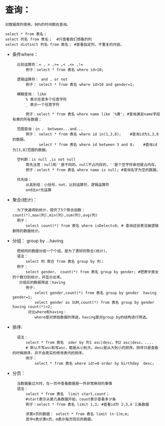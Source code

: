 # 查询：
    对数据库的使用，90%的时间都在查询。

    select * from 表名；  
    select 列名 from 表名；  #只查看我们想看的列
    select distinct 列名 from 表名； #查看指定列，不重复的内容。
    
* 条件where：  

        比较运算符：= , > ,>= ,< ,<= ,!=
            例子：select * from 表名 where id>10;
            
        逻辑运算符： and , or not 
            例子： select * from 表名 where id>10 and gender=1;
            
        模糊查询： like
            % 表示任意多个任意字符  
            _ 表示一个任意字符
            
            例子：select * from 表名 where name like '%黄'; #查询满足name字段有黄的所有数据；
        
        范围查询：in ， between...and...
            例子： select * from 表名 where id in(1,3,8);    #查询id为1,3,8的数据。
                  select * from 表名 where id between 3 and 8;    #查询id为[3,8]范围的数据。
        
        空判断：is null ,is not null 
            首先注意：null和''是不同的。null不占内存的，''是个空字符串但是占内存。
            例子：select * from 表名 where name is null; #查询名字为空的数据。
            
        优先级：
            从高到低：小括号，not，比较运算符，逻辑运算符
            and比or先运算
            
* 聚合(统计)：

        为了快速得到统计，提供了5个聚合函数： count(*),max(列),min(列),sum(列),avg(列)
        例子：
            select count(*) from 表名 where isDelect=0; # 查询这张表没被逻辑删除的数据统计。
            
* 分组： group by ...having

        把相同的数据分成一个个组，是为了更好的聚合(统计)。
        语法：
            select 列 聚合 from 表名 group by 列；
        例子：
            select gender， count(*) from 表名 group by gender; #把表中男女的个数分别统计，并显示出来。
         分组后的数据筛选：having
            例子:
                select gender,count(*) from 表名 group by gender  having gender=1; 
                select gender as SUM,count(*) from 表名 group by gender having count(*)>2;
             对比where和having：
                where是对原始数据的筛选，having是对group by的结构进行筛选。             
            
* 排序:

        语法：
            select * from 表名  oder by 列1 asc|desc，列2 asc|desc，....
            # 默认不写asc和写asc，都是从小到大。desc是从大到小的排序。排序只是查看的时候排序，并不会真实的修改表内的排序。
            例子：
                select * from 表名 where id!=0 order by birthday  desc;
                
* 分页：

        当数据量过大时，在一页中查看数据是一件非常麻烦的事情
        语法：
            select * from 表名  limit start,count；
            #start表示从第几条数据开始，count表示查看多少条  
            例子：select * from 表名 limit 1,3; #查看id为 2,3,4 三条数据
            
            求第n页的数据： select * from 表名 limit (n-1)m,m;
            其中n表示第n页，m表示每页现实的数据。
            

            
            
            
            
            
            
            
            
            
            
